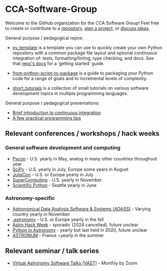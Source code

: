 # CCA-Software-Group

Welcome to the GitHub organization for the CCA Software Group! Feel free to create or contribute to a [repository](https://github.com/orgs/CCA-Software-Group/repositories), [plan a project](https://github.com/orgs/CCA-Software-Group/projects), or [discuss ideas](https://github.com/orgs/CCA-Software-Group/discussions).

General purpose / pedagogical repos:
- [py_template](https://github.com/CCA-Software-Group/py_template) is a template you can use to quickly create your own Python repository with a common package file layout and optional continuous integration of: tests, formatting/linting, type checking, and docs. See that [repo's docs](https://cca-software-group.github.io/py_template/) for a 'getting started' guide.

- [from-python-script-to-package](https://github.com/CCA-Software-Group/from-python-script-to-package) is a guide to packaging your Python code for a range of goals and to incremental levels of complexity.

- [short_tutorials](https://github.com/CCA-Software-Group/short_tutorials) is a collection of small tutorials on various software development topics in multiple programming languages.

General purpose / pedagogical presentations:
- [Brief introduction to continuous integration](https://docs.google.com/presentation/d/10fWEnI4jolF1g0B4cxD1U4mgWUaIA_UYa5DmaAH30ms/edit?usp=sharing)
- [A few practical programming tips](https://docs.google.com/presentation/d/125hBNecQ_LTRCfCZwaCG6rj8p6KJvCgkKXFYLVAlD5o/edit?usp=sharing)

## Relevant conferences / workshops / hack weeks
### General software development and computing
- [Pycon](https://pycon.org/) - U.S. yearly in May, analog in many other countries throughout year
- [SciPy](https://conference.scipy.org/) - U.S. yearly in July, Europe some years in August
- [JuliaCon](https://juliacon.org/) - U.S. or Europe yearly in July
- [SuperComputing](https://supercomputing.org/) - U.S. yearly in November
- [Scientific Python](https://scientific-python.org/) - Seattle yearly in June

### Astronomy-specific
- [Astronomical Data Analysis Software & Systems (ADASS)](https://www.adass.org/) - Varying country yearly in November 
- [.astronomy](https://www.dotastronomy.com/) - U.S. or Europe yearly in the fall
- [Astro Hack Week](http://astrohackweek.org/) - sporadic (2024 cancelled), future unclear
- [Python in Astronomy](https://openastronomy.org/pyastro/) - yearly but last held in 2020, future unclear
- [ASTRONUM](https://irfu.cea.fr/ASTRONUM2024/) - France ~yearly in the summer

## Relevant seminar / talk series
- [Virtual Astronomy Software Talks (VAST)](https://vast-seminars.github.io/) - Monthly by Zoom
